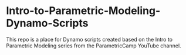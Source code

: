 # Intro-to-Parametric-Modeling-Dynamo-Scripts
This repo is a place for Dynamo scripts created based on the Intro to Parametric Modeling series from the ParametricCamp YouTube channel.
